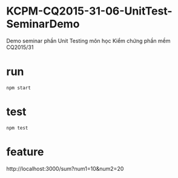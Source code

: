 # KCPM-CQ2015-31-06-UnitTest-SeminarDemo
Demo seminar phần Unit Testing môn học Kiểm chứng phần mềm CQ2015/31

# run
`npm start`

# test
`npm test`

# feature
http://localhost:3000/sum?num1=10&num2=20
